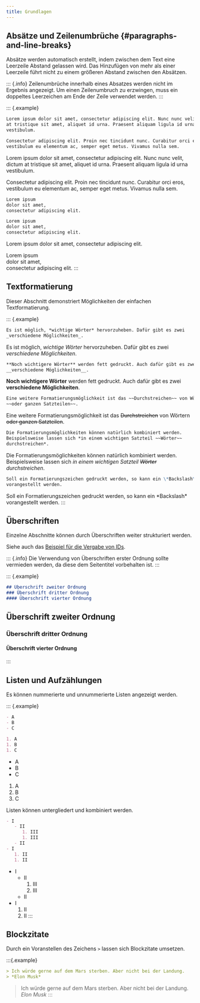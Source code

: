 ```yaml
---
title: Grundlagen
---
```


## Absätze und Zeilenumbrüche {#paragraphs-and-line-breaks}

Absätze werden automatisch erstellt, indem zwischen dem Text eine Leerzeile
Abstand gelassen wird. Das Hinzufügen von mehr als einer Leerzeile führt nicht
zu einem größeren Abstand zwischen den Absätzen.

::: {.info}
Zeilenumbrüche innerhalb eines Absatzes werden nicht im Ergebnis angezeigt. Um
einen Zeilenumbruch zu erzwingen, muss ein doppeltes Leerzeichen am Ende der
Zeile verwendet werden.
:::

::: {.example}
```markdown
Lorem ipsum dolor sit amet, consectetur adipiscing elit. Nunc nunc velit, dictum
at tristique sit amet, aliquet id urna. Praesent aliquam ligula id urna
vestibulum.

Consectetur adipiscing elit. Proin nec tincidunt nunc. Curabitur orci eros,
vestibulum eu elementum ac, semper eget metus. Vivamus nulla sem.
```

Lorem ipsum dolor sit amet, consectetur adipiscing elit. Nunc nunc velit, dictum
at tristique sit amet, aliquet id urna. Praesent aliquam ligula id urna
vestibulum.

Consectetur adipiscing elit. Proin nec tincidunt nunc. Curabitur orci eros,
vestibulum eu elementum ac, semper eget metus. Vivamus nulla sem.

```markdown
Lorem ipsum
dolor sit amet,
consectetur adipiscing elit.

Lorem ipsum  
dolor sit amet,  
consectetur adipiscing elit.
```

Lorem ipsum
dolor sit amet,
consectetur adipiscing elit.

Lorem ipsum  
dolor sit amet,  
consectetur adipiscing elit.
:::

## Textformatierung

Dieser Abschnitt demonstriert Möglichkeiten der einfachen Textformatierung.

::: {.example}
```markdown
Es ist möglich, *wichtige Wörter* hervorzuheben. Dafür gibt es zwei
_verschiedene Möglichkeiten_.
```

Es ist möglich, *wichtige Wörter* hervorzuheben. Dafür gibt es zwei
_verschiedene Möglichkeiten_.

```markdown
**Noch wichtigere Wörter** werden fett gedruckt. Auch dafür gibt es zwei
__verschiedene Möglichkeiten__.
```

**Noch wichtigere Wörter** werden fett gedruckt. Auch dafür gibt es zwei
__verschiedene Möglichkeiten__.

```markdown
Eine weitere Formatierungsmöglichkeit ist das ~~Durchstreichen~~ von Wörtern
~~oder ganzen Satzteilen~~.
```

Eine weitere Formatierungsmöglichkeit ist das ~~Durchstreichen~~ von Wörtern
~~oder ganzen Satzteilen~~.

```markdown
Die Formatierungsmöglichkeiten können natürlich kombiniert werden.
Beispielsweise lassen sich *in einem wichtigen Satzteil ~~Wörter~~
durchstreichen*.
```

Die Formatierungsmöglichkeiten können natürlich kombiniert werden.
Beispielsweise lassen sich *in einem wichtigen Satzteil ~~Wörter~~
durchstreichen*.

```markdown
Soll ein Formatierungszeichen gedruckt werden, so kann ein \*Backslash\*
vorangestellt werden.
```

Soll ein Formatierungszeichen gedruckt werden, so kann ein \*Backslash\*
vorangestellt werden.
:::

## Überschriften

Einzelne Abschnitte können durch Überschriften weiter strukturiert werden.

Siehe auch das [Beispiel für die Vergabe von
IDs](/section/02-elements/02-links/01-internal#heading-example).

::: {.info}
Die Verwendung von Überschriften erster Ordnung sollte vermieden werden, da
diese dem Seitentitel vorbehalten ist.
:::

::: {.example}
```markdown
## Überschrift zweiter Ordnung
### Überschrift dritter Ordnung
#### Überschrift vierter Ordnung
```

## Überschrift zweiter Ordnung
### Überschrift dritter Ordnung
#### Überschrift vierter Ordnung
:::

## Listen und Aufzählungen

Es können nummerierte und unnummerierte Listen angezeigt werden.

::: {.example}
```markdown
- A
- B
- C

1. A
1. B
1. C
```

- A
- B
- C

1. A
2. B
3. C

Listen können untergliedert und kombiniert werden.

```markdown
- I
   - II
      1. III
      1. III
   - II
- I
   1. II
   1. II
```

- I
   - II
      1. III
      1. III
   - II
- I
   1. II
   1. II
:::

## Blockzitate

Durch ein Voranstellen des Zeichens `>` lassen sich Blockzitate umsetzen.

:::{.example}
```markdown
> Ich würde gerne auf dem Mars sterben. Aber nicht bei der Landung.  
> *Elon Musk*
```

> Ich würde gerne auf dem Mars sterben. Aber nicht bei der Landung.  
> *Elon Musk*
:::
